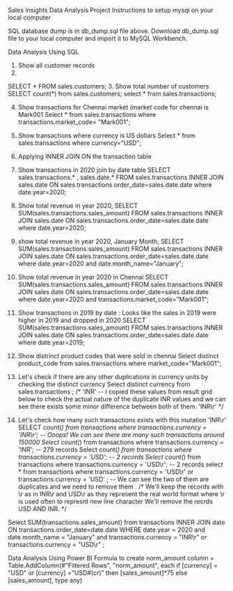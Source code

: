 Sales Insights Data Analysis Project
Instructions to setup mysql on your local computer


SQL database dump is in db_dump.sql file above. Download db_dump.sql file to your local computer and import it to MySQL Workbench.

Data Analysis Using SQL
1. Show all customer records
2. 
SELECT * FROM sales.customers;
3. Show total number of customers
SELECT count(*) from sales.customers;
select * from sales.transactions;

4. Show transactions for Chennai market (market code for chennai is Mark001
Select * from sales.transactions where transactions.market_code= "Mark001";

5.  Show transactions where currency is US dollars
Select * from sales.transactions where currency="USD";

6. Applying INNER JOIN ON the transaction table

7. Show transactions in 2020 join by date table
SELECT sales.transactions.* , sales.date.*
FROM sales.transactions
INNER JOIN sales.date
ON sales.transactions.order_date=sales.date.date where date.year=2020;

8. Show total revenue in year 2020,
SELECT SUM(sales.transactions.sales_amount)
FROM sales.transactions
INNER JOIN sales.date
ON sales.transactions.order_date=sales.date.date where date.year=2020;

9. show total revenue in year 2020, January Month,
SELECT SUM(sales.transactions.sales_amount)
FROM sales.transactions
INNER JOIN sales.date
ON sales.transactions.order_date=sales.date.date where date.year=2020 and date.month_name="January";

10. Show total revenue in year 2020 in Chennai
SELECT SUM(sales.transactions.sales_amount)
FROM sales.transactions
INNER JOIN sales.date
ON sales.transactions.order_date=sales.date.date where date.year=2020 and transactions.market_code="Mark001";

11. Show transactions in 2019 by date : Looks like the sales in 2019 were higher in 2019 and dropped in 2020
SELECT SUM(sales.transactions.sales_amount)
FROM sales.transactions
INNER JOIN sales.date
ON sales.transactions.order_date=sales.date.date where date.year=2019;

12. Show distrinct product codes that were sold in chennai
Select distinct product_code from sales.transactions where market_code="Mark001";


13. Let's check if there are any other duplications in currency units by checking the distinct currency
Select distinct currency from sales.transactions ;
/*
'INR'  -- I copied these values from result grid below to check the actual nature of the duplicate INR values and we can see there exists some minor difference between both of them.
'INR\r'
*/

14. Let's check how many such transactions exists with this mutation 'INR\r'
SELECT count(*) from transactions where transactions.currency = 'INR\r';   -- Ooops! We can see there are many such transactions around 150000
Select count(*) from transactions where transactions.currency = 'INR';    -- 279 records 
Select count(*) from transactions where transactions.currency = 'USD';    --  2 records 
Select count(*) from transactions where transactions.currency = 'USD\r';  --  2 records 
select * from transactions where transactions.currency = 'USD\r' or transactions.currency = 'USD' ; -- We can see the two of them are duplicates and we need to remove them .
/* We'll keep the records with \r as in INR\r and USD\r as they represent the real world format where \r is used often to represnt new line character
We'll remove the recrds USD AND INR.
*/

Select SUM(transactions.sales_amount)
from transactions
INNER JOIN date
ON transactions.order_date=date.date WHERE date.year = 2020 and date.month_name = "January" and transactions.currency = "INR\r" or transactions.currency = "USD\r" ;


Data Analysis Using Power BI
Formula to create norm_amount column
= Table.AddColumn(#"Filtered Rows", "norm_amount", each if [currency] = "USD" or [currency] ="USD#(cr)" then [sales_amount]*75 else [sales_amount], type any)
